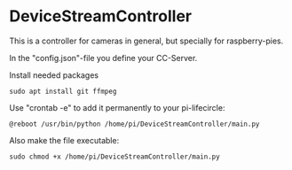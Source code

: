 # DeviceStreamController

This is a controller for cameras in general, but specially for raspberry-pies.

In the "config.json"-file you define your CC-Server.

Install needed packages
```
sudo apt install git ffmpeg
```


Use "crontab -e" to add it permanently to your pi-lifecircle:
``` 
@reboot /usr/bin/python /home/pi/DeviceStreamController/main.py
```
Also make the file executable:
```
sudo chmod +x /home/pi/DeviceStreamController/main.py
``` 